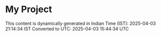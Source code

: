 # My Project

This content is dynamically generated in Indian Time (IST): 2025-04-03 21:14:34 IST
Converted to UTC: 2025-04-03 15:44:34 UTC
